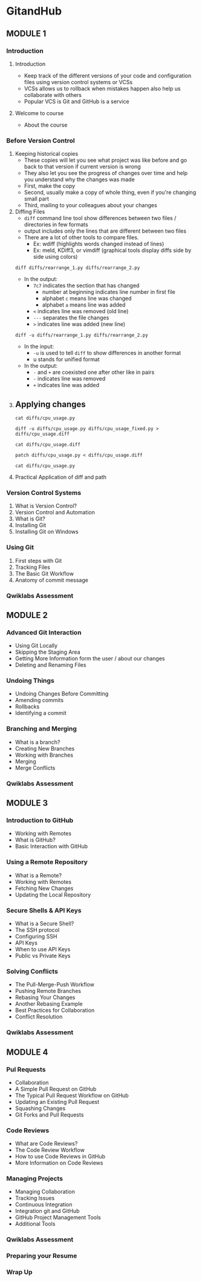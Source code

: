 # GitandHub

## MODULE 1

### Introduction

1. Introduction
    - Keep track of the different versions of your code and configuration files using version control systems or VCSs
    - VCSs allows us to rollback when mistakes happen also help us collaborate with others
    - Popular VCS is Git and GitHub is a service

2. Welcome to course
    - About the course

### Before Version Control

1. Keeping historical copies
    - These copies will let you see what project was like before and go back to that version if current version is wrong
    - They also let you see the progress of changes over time and help you understand why the changes was made
    - First, make the copy
    - Second, usually make a copy of whole thing, even if you're changing small part
    - Third, mailing to your colleagues about your changes
2. Diffing Files
    - `diff` command line tool show differences between two files / directories in few formats
    - output includes only the lines that are different between two files
    - There are a lot of other tools to compare files.
        - Ex: wdiff (highlights words changed instead of lines)
        - Ex: meld, KDiff3, or vimdiff (graphical tools display diffs side by side using colors)
   ```shell
   diff diffs/rearrange_1.py diffs/rearrange_2.py 
   ```
    - In the output:
        - `7c7` indicates the section that has changed
            - number at beginning indicates line number in first file
            - alphabet `c` means line was changed
            - alphabet `a` means line was added
        - `<` indicates line was removed (old line)
        - `---` separates the file changes
        - `>` indicates line was added (new line)
   ```shell
   diff -u diffs/rearrange_1.py diffs/rearrange_2.py 
   ```
    - In the input:
        - `-u` is used to tell `diff` to show differences in another format
        - u stands for unified format
    - In the output:
        - `-` and `+` are coexisted one after other like in pairs
        - `-` indicates line was removed
        - `+` indicates line was added
3. Applying changes
   - 
   ```shell
   cat diffs/cpu_usage.py
   ```
   ```shell
   diff -u diffs/cpu_usage.py diffs/cpu_usage_fixed.py > diffs/cpu_usage.diff
   ```
   ```shell
   cat diffs/cpu_usage.diff
   ```
   ```shell
   patch diffs/cpu_usage.py < diffs/cpu_usage.diff
   ```
      ```shell
   cat diffs/cpu_usage.py
   ```
4. Practical Application of diff and path

### Version Control Systems

1. What is Version Control?
2. Version Control and Automation
3. What is Git?
4. Installing Git
5. Installing Git on Windows

### Using Git

1. First steps with Git
2. Tracking Files
3. The Basic Git Workflow
4. Anatomy of commit message

### Qwiklabs Assessment

## MODULE 2

### Advanced Git Interaction

- Using Git Locally
- Skipping the Staging Area
- Getting More Information form the user / about our changes
- Deleting and Renaming Files

### Undoing Things

- Undoing Changes Before Committing
- Amending commits
- Rollbacks
- Identifying a commit

### Branching and Merging

- What is a branch?
- Creating New Branches
- Working with Branches
- Merging
- Merge Conflicts

### Qwiklabs Assessment

## MODULE 3

### Introduction to GitHub

- Working with Remotes
- What is GitHub?
- Basic Interaction with GitHub

### Using a Remote Repository

- What is a Remote?
- Working with Remotes
- Fetching New Changes
- Updating the Local Repository

### Secure Shells & API Keys

- What is a Secure Shell?
- The SSH protocol
- Configuring SSH
- API Keys
- When to use API Keys
- Public vs Private Keys

### Solving Conflicts

- The Pull-Merge-Push Workflow
- Pushing Remote Branches
- Rebasing Your Changes
- Another Rebasing Example
- Best Practices for Collaboration
- Conflict Resolution

### Qwiklabs Assessment

## MODULE 4

### Pul Requests

- Collaboration
- A Simple Pull Request on GitHub
- The Typical Pull Request Workflow on GitHub
- Updating an Existing Pull Request
- Squashing Changes
- Git Forks and Pull Requests

### Code Reviews

- What are Code Reviews?
- The Code Review Workflow
- How to use Code Reviews in GitHub
- More Information on Code Reviews

### Managing Projects

- Managing Collaboration
- Tracking Issues
- Continuous Integration
- Integration git and GitHub
- GitHub Project Management Tools
- Additional Tools

### Qwiklabs Assessment

### Preparing your Resume

### Wrap Up